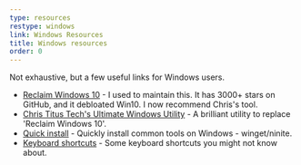 ```yaml
---
type: resources
restype: windows
link: Windows Resources
title: Windows resources
order: 0
---
```


Not exhaustive, but a few useful links for Windows users.

- [Reclaim Windows 10](https://gist.github.com/alirobe/7f3b34ad89a159e6daa1) - I used to maintain this. It has 3000+ stars on GitHub, and it debloated Win10. I now recommend Chris's tool.
- [Chris Titus Tech's Ultimate Windows Utility](https://christitus.com/windows-tool/) - A brilliant utility to replace 'Reclaim Windows 10'.
- [Quick install](./quick-install) - Quickly install common tools on Windows - winget/ninite.
- [Keyboard shortcuts](./kb-shortcuts) - Some keyboard shortcuts you might not know about.